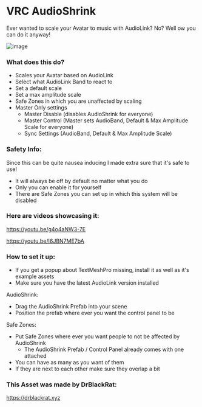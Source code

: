# VRC AudioShrink
Ever wanted to scale your Avatar to music with AudioLink? No? Well ow you can do it anyway!

![image](https://github.com/DrBlackRat/VRC-Audio-Shrink/assets/46327609/b1815fe1-a023-4808-bdcd-62a706b87e09)

### What does this do?
- Scales your Avatar based on AudioLink
- Select what AudioLink Band to react to
- Set a default scale
- Set a max amplitude scale
- Safe Zones in which you are unaffected by scaling
- Master Only settings
  - Master Disable (disables AudioShrink for everyone)
  - Master Control (Master sets AudioBand, Default & Max Amplitude Scale for everyone)
  - Sync Settings (AudioBand, Default & Max Amplitude Scale)

### Safety Info:

Since this can be quite nausea inducing I made extra sure that it's safe to use!
- It will always be off by default no matter what you do
- Only you can enable it for yourself
- There are Safe Zones you can set up in which this system will be disabled

### Here are videos showcasing it:
https://youtu.be/g4o4aNW3-7E

https://youtu.be/I6JBN7ME7bA

### How to set it up:
- If you get a popup about TextMeshPro missing, install it as well as it's example assets
- Make sure you have the latest AudioLink version installed

AudioShrink:
- Drag the AudioShrink Prefab into your scene
- Position the prefab where ever you want the control panel to be

Safe Zones:
- Put Safe Zones where ever you want people to not be affected by AudioShrink
  - The AudioShrink Prefab / Control Panel already comes with one attached
- You can have as many as you want of them
- If they are next to each other make sure they overlap a bit

### This Asset was made by DrBlackRat:
https://drblackrat.xyz
